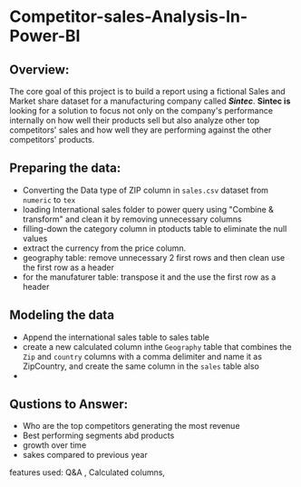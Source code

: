 # Competitor-sales-Analysis-In-Power-BI

## Overview: 
The core goal of this project is to build a report using a fictional Sales and Market share dataset for a manufacturing company called ***Sintec***. **Sintec is** looking for a solution to focus not only on the company's performance internally on how well their products sell but also analyze other top competitors' sales and how well they are performing against the other competitors' products.

## Preparing the data: 
- Converting the Data type of ZIP column in `sales.csv` dataset from `numeric` to `tex`
- loading International sales folder to power query using "Combine & transform" and clean it by removing unnecessary columns 
- filling-down the category column in ptoducts table to eliminate the null values 
- extract the currency from the price column.
- geography table: remove unnecessary 2 first rows and then clean use the first row as a header
- for the manufaturer table: transpose it and the use the first row as a header 
## Modeling the data 
- Append the international sales table to sales table 
- create a new calculated column inthe `Geography` table that combines the `Zip` and `country` columns with a comma delimiter and name it as ZipCountry, and create the same column in the `sales` table also
- 
## Qustions to Answer:
- Who are the top competitors generating the most revenue
- Best performing segments abd products
- growth over time
- sakes compared to previous year
  
features used: Q&A , Calculated columns, 
